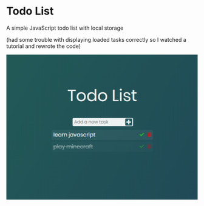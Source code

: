 # Todo List
 A simple JavaScript todo list with local storage
 
 (had some trouble with displaying loaded tasks correctly so I watched a tutorial and rewrote the code)
 
 ![Example Image](example_images/example.png)
